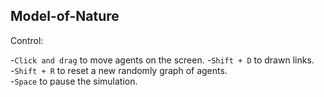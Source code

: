 ## Model-of-Nature

Control:

  -`Click and drag` to move agents on the screen.
  -`Shift + D` to drawn links.  
  -`Shift + R` to reset a new randomly graph of agents.  
  -`Space` to pause the simulation.
